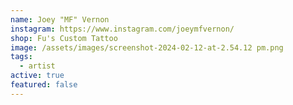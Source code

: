```yaml
---
name: Joey "MF" Vernon
instagram: https://www.instagram.com/joeymfvernon/
shop: Fu's Custom Tattoo
image: /assets/images/screenshot-2024-02-12-at-2.54.12 pm.png
tags:
  - artist
active: true
featured: false
---
```

